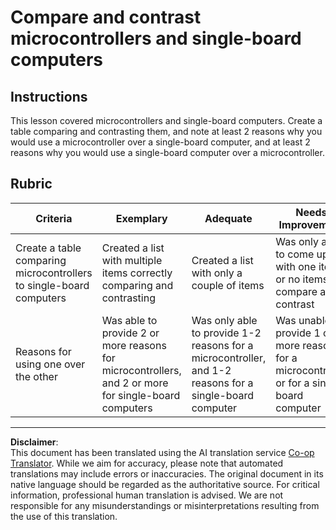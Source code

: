 <!--
CO_OP_TRANSLATOR_METADATA:
{
  "original_hash": "750bd75866471141f857240219084767",
  "translation_date": "2025-08-28T19:53:04+00:00",
  "source_file": "1-getting-started/lessons/2-deeper-dive/assignment.md",
  "language_code": "en"
}
-->
# Compare and contrast microcontrollers and single-board computers

## Instructions

This lesson covered microcontrollers and single-board computers. Create a table comparing and contrasting them, and note at least 2 reasons why you would use a microcontroller over a single-board computer, and at least 2 reasons why you would use a single-board computer over a microcontroller.

## Rubric

| Criteria | Exemplary | Adequate | Needs Improvement |
| -------- | --------- | -------- | ----------------- |
| Create a table comparing microcontrollers to single-board computers | Created a list with multiple items correctly comparing and contrasting | Created a list with only a couple of items | Was only able to come up with one item, or no items to compare and contrast |
| Reasons for using one over the other | Was able to provide 2 or more reasons for microcontrollers, and 2 or more for single-board computers | Was only able to provide 1-2 reasons for a microcontroller, and 1-2 reasons for a single-board computer | Was unable to provide 1 or more reasons for a microcontroller or for a single-board computer |

---

**Disclaimer**:  
This document has been translated using the AI translation service [Co-op Translator](https://github.com/Azure/co-op-translator). While we aim for accuracy, please note that automated translations may include errors or inaccuracies. The original document in its native language should be regarded as the authoritative source. For critical information, professional human translation is advised. We are not responsible for any misunderstandings or misinterpretations resulting from the use of this translation.
